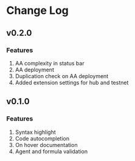 # Change Log

## v0.2.0

### Features
1. AA complexity in status bar
2. AA deployment
3. Duplication check on AA deployment
4. Added extension settings for hub and testnet

## v0.1.0

### Features
1. Syntax highlight
2. Code autocompletion
3. On hover documentation
4. Agent and formula validation
